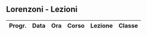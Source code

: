 ## Lorenzoni - Lezioni

|Progr.| Data | Ora | Corso | Lezione | Classe |
|--:|:-:|:-:|:-:|--:|:-:|


